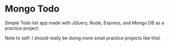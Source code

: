 Mongo Todo
===

Simple Todo list app made with JQuery, Node, Express, and Mongo DB as a practice project.

Note to self: I should really be doing more small practice projects like this!
